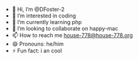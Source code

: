 - 👋 Hi, I’m @DFoster-2
- 👀 I’m interested in coding
- 🌱 I’m currently learning php
- 💞️ I’m looking to collaborate on happy-mac
- 📫 How to reach me house-778@house-778.org
- 😄 Pronouns: he/him
- ⚡ Fun fact: i an cool

<!---
DFoster-2/DFoster-2 is a ✨ special ✨ repository because its `README.md` (this file) appears on your GitHub profile.
You can click the Preview link to take a look at your changes.
--->

